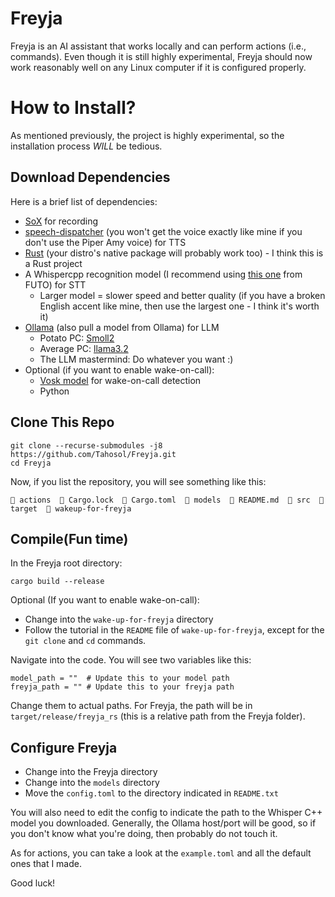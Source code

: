 # Freyja

Freyja is an AI assistant that works locally and can perform actions (i.e., commands). Even though it is still highly experimental, Freyja should now work reasonably well on any Linux computer if it is configured properly.

# How to Install?

As mentioned previously, the project is highly experimental, so the installation process *WILL* be tedious.

## Download Dependencies

Here is a brief list of dependencies:

* [SoX](https://pkgs.org/search/?q=SoX) for recording
* [speech-dispatcher](https://pkgs.org/search/?q=speech-dispatcher) (you won't get the voice exactly like mine if you don't use the Piper Amy voice) for TTS
* [Rust](https://rustup.rs/) (your distro's native package will probably work too) - I think this is a Rust project
* A Whispercpp recognition model (I recommend using [this one](https://keyboard.futo.org/voice-input-models) from FUTO) for STT
  * Larger model = slower speed and better quality (if you have a broken English accent like mine, then use the largest one - I think it's worth it)
* [Ollama](https://pkgs.org/search/?q=ollama) (also pull a model from Ollama) for LLM
  * Potato PC: [Smoll2](https://ollama.com/library/smollm2)
  * Average PC: [llama3.2](https://ollama.com/library/llama3.2)
  * The LLM mastermind: Do whatever you want :)
* Optional (if you want to enable wake-on-call):
  * [Vosk model](https://alphacephei.com/vosk/models) for wake-on-call detection
  * Python


## Clone This Repo
```
git clone --recurse-submodules -j8 https://github.com/Tahosol/Freyja.git
cd Freyja
```

Now, if you list the repository, you will see something like this:

```
 actions   Cargo.lock   Cargo.toml   models   README.md  󱧼 src   target   wakeup-for-freyja
```

## Compile(Fun time)
In the Freyja root directory:
```
cargo build --release
```

Optional (If you want to enable wake-on-call):

* Change into the `wake-up-for-freyja` directory
* Follow the tutorial in the `README` file of `wake-up-for-freyja`, except for the `git clone` and `cd` commands.

Navigate into the code. You will see two variables like this:

```
model_path = ""  # Update this to your model path
freyja_path = "" # Update this to your freyja path
```
Change them to actual paths. For Freyja, the path will be in `target/release/freyja_rs` (this is a relative path from the Freyja folder).

## Configure Freyja

* Change into the Freyja directory
* Change into the `models` directory
* Move the `config.toml` to the directory indicated in `README.txt`

You will also need to edit the config to indicate the path to the Whisper C++ model you downloaded. Generally, the Ollama host/port will be good, so if you don't know what you're doing, then probably do not touch it.

As for actions, you can take a look at the `example.toml` and all the default ones that I made.

Good luck!
